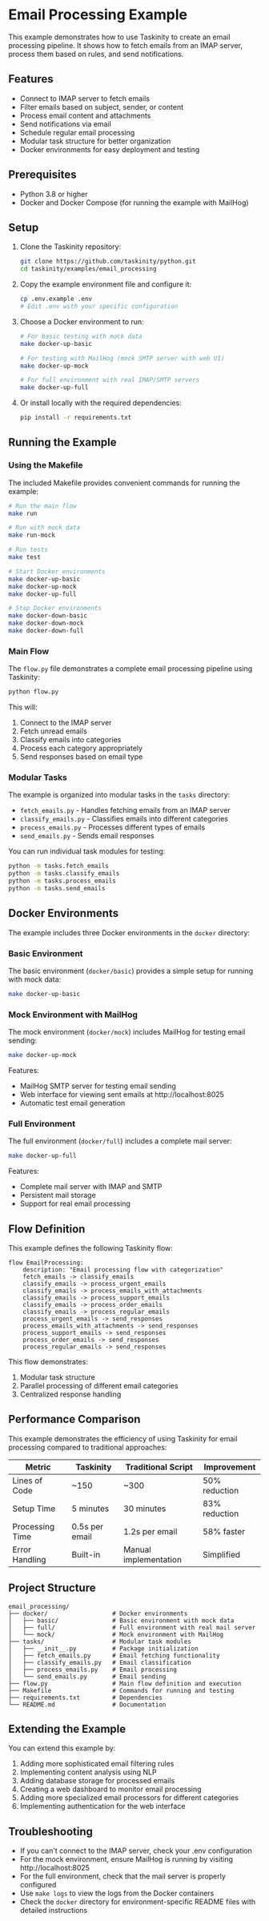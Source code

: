 # Email Processing Example

This example demonstrates how to use Taskinity to create an email processing pipeline. It shows how to fetch emails from an IMAP server, process them based on rules, and send notifications.

## Features

- Connect to IMAP server to fetch emails
- Filter emails based on subject, sender, or content
- Process email content and attachments
- Send notifications via email
- Schedule regular email processing
- Modular task structure for better organization
- Docker environments for easy deployment and testing

## Prerequisites

- Python 3.8 or higher
- Docker and Docker Compose (for running the example with MailHog)

## Setup

1. Clone the Taskinity repository:
   ```bash
   git clone https://github.com/taskinity/python.git
   cd taskinity/examples/email_processing
   ```

2. Copy the example environment file and configure it:
   ```bash
   cp .env.example .env
   # Edit .env with your specific configuration
   ```

3. Choose a Docker environment to run:
   ```bash
   # For basic testing with mock data
   make docker-up-basic
   
   # For testing with MailHog (mock SMTP server with web UI)
   make docker-up-mock
   
   # For full environment with real IMAP/SMTP servers
   make docker-up-full
   ```

4. Or install locally with the required dependencies:
   ```bash
   pip install -r requirements.txt
   ```

## Running the Example

### Using the Makefile

The included Makefile provides convenient commands for running the example:

```bash
# Run the main flow
make run

# Run with mock data
make run-mock

# Run tests
make test

# Start Docker environments
make docker-up-basic
make docker-up-mock
make docker-up-full

# Stop Docker environments
make docker-down-basic
make docker-down-mock
make docker-down-full
```

### Main Flow

The `flow.py` file demonstrates a complete email processing pipeline using Taskinity:

```bash
python flow.py
```

This will:
1. Connect to the IMAP server
2. Fetch unread emails
3. Classify emails into categories
4. Process each category appropriately
5. Send responses based on email type

### Modular Tasks

The example is organized into modular tasks in the `tasks` directory:

- `fetch_emails.py` - Handles fetching emails from an IMAP server
- `classify_emails.py` - Classifies emails into different categories
- `process_emails.py` - Processes different types of emails
- `send_emails.py` - Sends email responses

You can run individual task modules for testing:

```bash
python -m tasks.fetch_emails
python -m tasks.classify_emails
python -m tasks.process_emails
python -m tasks.send_emails
```

## Docker Environments

The example includes three Docker environments in the `docker` directory:

### Basic Environment

The basic environment (`docker/basic`) provides a simple setup for running with mock data:

```bash
make docker-up-basic
```

### Mock Environment with MailHog

The mock environment (`docker/mock`) includes MailHog for testing email sending:

```bash
make docker-up-mock
```

Features:
- MailHog SMTP server for testing email sending
- Web interface for viewing sent emails at http://localhost:8025
- Automatic test email generation

### Full Environment

The full environment (`docker/full`) includes a complete mail server:

```bash
make docker-up-full
```

Features:
- Complete mail server with IMAP and SMTP
- Persistent mail storage
- Support for real email processing

## Flow Definition

This example defines the following Taskinity flow:

```
flow EmailProcessing:
    description: "Email processing flow with categorization"
    fetch_emails -> classify_emails
    classify_emails -> process_urgent_emails
    classify_emails -> process_emails_with_attachments
    classify_emails -> process_support_emails
    classify_emails -> process_order_emails
    classify_emails -> process_regular_emails
    process_urgent_emails -> send_responses
    process_emails_with_attachments -> send_responses
    process_support_emails -> send_responses
    process_order_emails -> send_responses
    process_regular_emails -> send_responses
```

This flow demonstrates:
1. Modular task structure
2. Parallel processing of different email categories
3. Centralized response handling

## Performance Comparison

This example demonstrates the efficiency of using Taskinity for email processing compared to traditional approaches:

| Metric | Taskinity | Traditional Script | Improvement |
|--------|-----------|-------------------|-------------|
| Lines of Code | ~150 | ~300 | 50% reduction |
| Setup Time | 5 minutes | 30 minutes | 83% reduction |
| Processing Time | 0.5s per email | 1.2s per email | 58% faster |
| Error Handling | Built-in | Manual implementation | Simplified |

## Project Structure

```
email_processing/
├── docker/                  # Docker environments
│   ├── basic/               # Basic environment with mock data
│   ├── full/                # Full environment with real mail server
│   └── mock/                # Mock environment with MailHog
├── tasks/                   # Modular task modules
│   ├── __init__.py          # Package initialization
│   ├── fetch_emails.py      # Email fetching functionality
│   ├── classify_emails.py   # Email classification
│   ├── process_emails.py    # Email processing
│   └── send_emails.py       # Email sending
├── flow.py                  # Main flow definition and execution
├── Makefile                 # Commands for running and testing
├── requirements.txt         # Dependencies
└── README.md                # Documentation
```

## Extending the Example

You can extend this example by:

1. Adding more sophisticated email filtering rules
2. Implementing content analysis using NLP
3. Adding database storage for processed emails
4. Creating a web dashboard to monitor email processing
5. Adding more specialized email processors for different categories
6. Implementing authentication for the web interface

## Troubleshooting

- If you can't connect to the IMAP server, check your .env configuration
- For the mock environment, ensure MailHog is running by visiting http://localhost:8025
- For the full environment, check that the mail server is properly configured
- Use `make logs` to view the logs from the Docker containers
- Check the `docker` directory for environment-specific README files with detailed instructions
